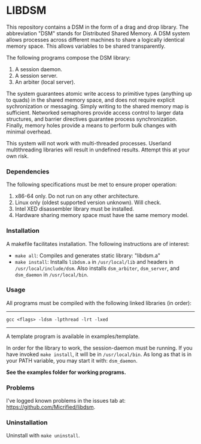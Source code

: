 # LIBDSM 

This repository contains a DSM in the form of a drag and drop library. The abbreviation "DSM" stands for Distributed Shared Memory. A DSM system allows processes across different machines to share a logically identical memory space. This allows variables to be shared transparently.

The following programs compose the DSM library:
1. A session daemon. 
2. A session server.
3. An arbiter (local server).

The system guarantees atomic write access to primitive types (anything up to quads) in the shared memory space, and does not require explicit sychronization or messaging. Simply writing to the shared memory map is sufficient. Networked semaphores provide access control to larger data structures, and barrier directives guarantee process synchronization. Finally, memory holes provide a means to perform bulk changes with minimal overhead.

This system will not work with multi-threaded processes. Userland multithreading libraries will result in undefined results. Attempt this at your own risk.

### Dependencies

The following specifications must be met to ensure proper operation:
1. x86-64 only. Do not run on any other architecture.
2. Linux only (oldest supported version unknown). Will check. 
3. Intel XED disassembler library must be installed.
4. Hardware sharing memory space must have the same memory model.

### Installation

A makefile facilitates installation. The following instructions are of interest:
* `make all`: Compiles and generates static library: "libdsm.a"
* `make install`: Installs `libdsm.a` in `/usr/local/lib` and headers in `/usr/local/include/dsm`.
    Also installs `dsm_arbiter`, `dsm_server`, and `dsm_daemon` in `/usr/local/bin`.

### Usage

All programs must be compiled with the following linked libraries (in order):

---

`gcc <flags> -ldsm -lpthread -lrt -lxed`

---

A template program is available in examples/template. 

In order for the library to work, the session-daemon must be running. If you have invoked `make install`, it will be in `/usr/local/bin`. As long as that is in your PATH variable, you may start it with: `dsm_daemon`. 

**See the examples folder for working programs.**

### Problems

I've logged known problems in the issues tab at: https://github.com/Micrified/libdsm.


### Uninstallation

Uninstall with `make uninstall`.

